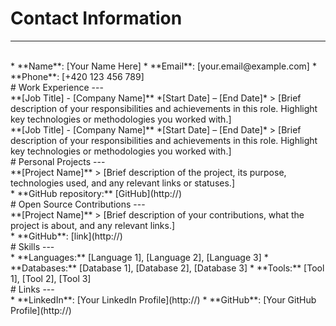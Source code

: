 # Contact Information
---
<br>
* **Name**: [Your Name Here]
* **Email**: [your.email@example.com]
* **Phone**: [+420 123 456 789]

<br>
# Work Experience
---
<br>
**[Job Title] - [Company Name]**
*[Start Date] – [End Date]*
> [Brief description of your responsibilities and achievements in this role. Highlight key technologies or methodologies you worked with.]

<br>
**[Job Title] - [Company Name]**
*[Start Date] – [End Date]*
> [Brief description of your responsibilities and achievements in this role. Highlight key technologies or methodologies you worked with.]

<br>
# Personal Projects
---
<br>
**[Project Name]**
> [Brief description of the project, its purpose, technologies used, and any relevant links or statuses.]

<br>
* **GitHub repository:** [GitHub](http://)

<br>
# Open Source Contributions
---
<br>
**[Project Name]**
> [Brief description of your contributions, what the project is about, and any relevant links.]

<br>
* **GitHub**: [link](http://)

<br>
# Skills
---
<br>
* **Languages:** [Language 1], [Language 2], [Language 3]
* **Databases:** [Database 1], [Database 2], [Database 3]
* **Tools:** [Tool 1], [Tool 2], [Tool 3]

<br>
# Links
---
<br>
* **LinkedIn**: [Your LinkedIn Profile](http://)
* **GitHub**: [Your GitHub Profile](http://)
